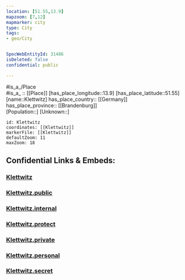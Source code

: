 ```yaml
---
location: [51.55,13.9] 
mapzoom: [7,12] 
mapmarker: city 
type: City
tags:
- geo/City


SpocWebEntityId: 31486
isDeleted: false
confidential: public

---
```

#is_a_/Place  
#is_a_ :: [[Place]] 
[has_place_longitude::13.9] 
[has_place_latitude::51.55] 
[name::Klettwitz] 
has_place_country:: [[Germany]]  
has_place_province:: [[Brandenburg]]  
[Population::] 
[Unknown::] 


```leaflet
id: Klettwitz
coordinates: [[Klettwitz]] 
markerFile: [[Klettwitz]] 
defaultZoom: 11 
maxZoom: 18
```


## Confidential Links & Embeds: 

### [Klettwitz](/_Standards/Earth/Continent/Europe/Europe~Central/Germany/Germany~East/Brandenburg/counties~Brandenburg/Oberspreewald-Lausitz/cities~Oberspreewald/Schipkau/Klettwitz.md) 

### [Klettwitz.public](/_public/Earth/Continent/Europe/Europe~Central/Germany/Germany~East/Brandenburg/counties~Brandenburg/Oberspreewald-Lausitz/cities~Oberspreewald/Schipkau/Klettwitz.public.md) 

### [Klettwitz.internal](/_internal/Earth/Continent/Europe/Europe~Central/Germany/Germany~East/Brandenburg/counties~Brandenburg/Oberspreewald-Lausitz/cities~Oberspreewald/Schipkau/Klettwitz.internal.md) 

### [Klettwitz.protect](/_protect/Earth/Continent/Europe/Europe~Central/Germany/Germany~East/Brandenburg/counties~Brandenburg/Oberspreewald-Lausitz/cities~Oberspreewald/Schipkau/Klettwitz.protect.md) 

### [Klettwitz.private](/_private/Earth/Continent/Europe/Europe~Central/Germany/Germany~East/Brandenburg/counties~Brandenburg/Oberspreewald-Lausitz/cities~Oberspreewald/Schipkau/Klettwitz.private.md) 

### [Klettwitz.personal](/_personal/Earth/Continent/Europe/Europe~Central/Germany/Germany~East/Brandenburg/counties~Brandenburg/Oberspreewald-Lausitz/cities~Oberspreewald/Schipkau/Klettwitz.personal.md) 

### [Klettwitz.secret](/_secret/Earth/Continent/Europe/Europe~Central/Germany/Germany~East/Brandenburg/counties~Brandenburg/Oberspreewald-Lausitz/cities~Oberspreewald/Schipkau/Klettwitz.secret.md)

